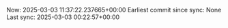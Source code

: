Now: 2025-03-03 11:37:22.237665+00:00 Earliest commit since sync: None Last sync: 2025-03-03 00:22:57+00:00
